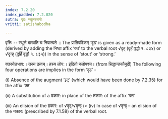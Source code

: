 ```yaml
---
index: 7.2.20
index_padded: 7.2.020
sutra: दृढः स्थूलबलयोः
vritti: satishabodha

---
```

वृत्तिः -- स्थूले बलवति च निपात्यते । The प्रातिपदिकम् ‘दृढ’ is given as a ready-made form (derived by adding the निष्ठा affix ‘क्त’ to the verbal root √दृह् (दृहँ वृद्धौ १. ८३४) or √दृन्ह् (दृहिँ वृद्धौ १. ८३५)) in the sense of ‘stout’ or ‘strong.’


क्तस्येडभाव:। तस्य ढत्वम्। हस्य लोप:। इदितो नलोपश्च। (from सिद्धान्तकौमुदी) The following four operations are implies in the form ‘दृढ’ -

(i) Absence of the augment ‘इट्’ (which would have been done by 7.2.35) for the affix ‘क्त’

(ii) A substitution of a ढकार: in place of the तकार: of the affix ‘क्त’

(iii) An elision of the हकार: of √दृह्/√दृन्ह् /> (iv) In case of √दृन्ह् – an elision of the नकार: (prescribed by 7.1.58) of the verbal root.